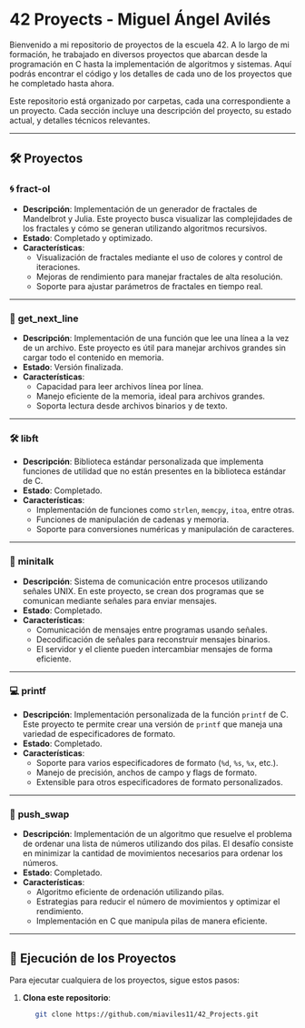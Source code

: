 # 42 Proyects - Miguel Ángel Avilés

Bienvenido a mi repositorio de proyectos de la escuela 42. A lo largo de mi formación, he trabajado en diversos proyectos que abarcan desde la programación en C hasta la implementación de algoritmos y sistemas. Aquí podrás encontrar el código y los detalles de cada uno de los proyectos que he completado hasta ahora.

Este repositorio está organizado por carpetas, cada una correspondiente a un proyecto. Cada sección incluye una descripción del proyecto, su estado actual, y detalles técnicos relevantes.

---

## 🛠 Proyectos

### 🌀 **fract-ol**
- **Descripción**: Implementación de un generador de fractales de Mandelbrot y Julia. Este proyecto busca visualizar las complejidades de los fractales y cómo se generan utilizando algoritmos recursivos.
- **Estado**: Completado y optimizado.
- **Características**:
  - Visualización de fractales mediante el uso de colores y control de iteraciones.
  - Mejoras de rendimiento para manejar fractales de alta resolución.
  - Soporte para ajustar parámetros de fractales en tiempo real.

---

### 📝 **get_next_line**
- **Descripción**: Implementación de una función que lee una línea a la vez de un archivo. Este proyecto es útil para manejar archivos grandes sin cargar todo el contenido en memoria.
- **Estado**: Versión finalizada.
- **Características**:
  - Capacidad para leer archivos línea por línea.
  - Manejo eficiente de la memoria, ideal para archivos grandes.
  - Soporta lectura desde archivos binarios y de texto.
  
---

### 🛠 **libft**
- **Descripción**: Biblioteca estándar personalizada que implementa funciones de utilidad que no están presentes en la biblioteca estándar de C.
- **Estado**: Completado.
- **Características**:
  - Implementación de funciones como `strlen`, `memcpy`, `itoa`, entre otras.
  - Funciones de manipulación de cadenas y memoria.
  - Soporte para conversiones numéricas y manipulación de caracteres.
  
---

### 💬 **minitalk**
- **Descripción**: Sistema de comunicación entre procesos utilizando señales UNIX. En este proyecto, se crean dos programas que se comunican mediante señales para enviar mensajes.
- **Estado**: Completado.
- **Características**:
  - Comunicación de mensajes entre programas usando señales.
  - Decodificación de señales para reconstruir mensajes binarios.
  - El servidor y el cliente pueden intercambiar mensajes de forma eficiente.

---

### 💻 **printf**
- **Descripción**: Implementación personalizada de la función `printf` de C. Este proyecto te permite crear una versión de `printf` que maneja una variedad de especificadores de formato.
- **Estado**: Completado.
- **Características**:
  - Soporte para varios especificadores de formato (`%d`, `%s`, `%x`, etc.).
  - Manejo de precisión, anchos de campo y flags de formato.
  - Extensible para otros especificadores de formato personalizados.

---

### 🔀 **push_swap**
- **Descripción**: Implementación de un algoritmo que resuelve el problema de ordenar una lista de números utilizando dos pilas. El desafío consiste en minimizar la cantidad de movimientos necesarios para ordenar los números.
- **Estado**: Completado.
- **Características**:
  - Algoritmo eficiente de ordenación utilizando pilas.
  - Estrategias para reducir el número de movimientos y optimizar el rendimiento.
  - Implementación en C que manipula pilas de manera eficiente.

---

## 🚀 Ejecución de los Proyectos

Para ejecutar cualquiera de los proyectos, sigue estos pasos:

1. **Clona este repositorio**:
   ```bash
      git clone https://github.com/miaviles11/42_Projects.git


